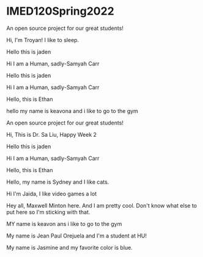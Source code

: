 # IMED120Spring2022
An open source project for our great students!

Hi, I'm Troyan! I like to sleep. 

Hello this is jaden

Hi I am a Human, sadly-Samyah Carr

Hello this is jaden

Hi I am a Human, sadly-Samyah Carr

Hello, this is Ethan

hello my name is keavona and i like to go to the gym

An open source project for our great students!

Hi, This is Dr. Sa Liu, Happy Week 2

Hello this is jaden

Hi I am a Human, sadly-Samyah Carr

Hello, this is Ethan

Hello, my name is Sydney and I like cats.

Hi I'm Jaida, I like video games a lot

Hey all, Maxwell Minton here. And I am pretty cool. Don't know what else to put here so I'm sticking with that.

MY name is keavon ans i like to go to the gym

My name is Jean Paul Orejuela and I'm a student at HU!

My name is Jasmine and my favorite color is blue.
